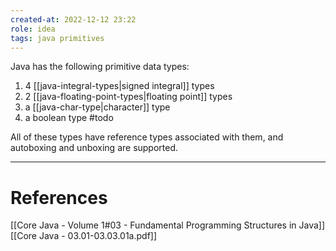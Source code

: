 ```yaml
---
created-at: 2022-12-12 23:22
role: idea
tags: java primitives
---
```


Java has the following primitive data types:

1. 4 [[java-integral-types|signed integral]] types
2. 2 [[java-floating-point-types|floating point]] types
3. a [[java-char-type|character]] type
4. a boolean type #todo

All of these types have reference types associated with them, and autoboxing and unboxing are supported.

---
# References

[[Core Java - Volume 1#03 - Fundamental Programming Structures in Java]]
[[Core Java - 03.01-03.03.01a.pdf]]
